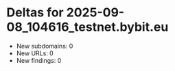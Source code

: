 # Deltas for 2025-09-08_104616_testnet.bybit.eu
- New subdomains: 0
- New URLs: 0
- New findings: 0
